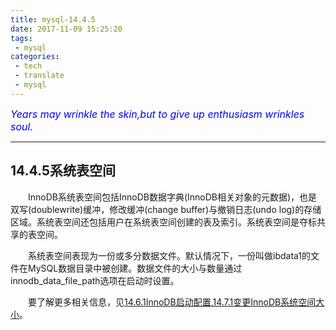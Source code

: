 ```yaml
---
title: mysql-14.4.5
date: 2017-11-09 15:25:20
tags:
 - mysql
categories:
 - tech
 - translate
 - mysql
---
```



<font color='blue' style="font-style:italic" size="3">Years may wrinkle the skin,but to give up enthusiasm wrinkles soul.</font>

------

## 14.4.5系统表空间

&emsp;&emsp;InnoDB系统表空间包括InnoDB数据字典(InnoDB相关对象的元数据)，也是双写(doublewrite)缓冲，修改缓冲(change buffer)与撤销日志(undo log)的存储区域。系统表空间还包括用户在系统表空间创建的表及索引。系统表空间是夺标共享的表空间。

&emsp;&emsp;系统表空间表现为一份或多分数据文件。默认情况下，一份叫做ibdata1的文件在MySQL数据目录中被创建。数据文件的大小与数量通过innodb_data_file_path选项在启动时设置。

&emsp;&emsp;要了解更多相关信息，见[14.6.1InnoDB启动配置](),[14.7.1变更InnoDB系统空间大小]()。